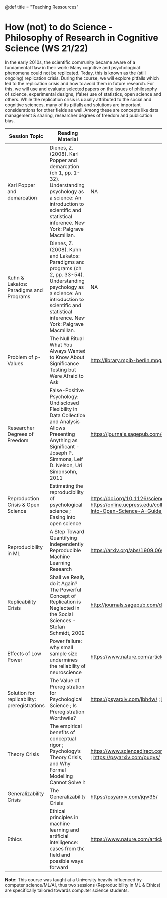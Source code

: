 @def title = "Teaching Ressources" 
<!--@def tags = ["papers", "pdf", "demo", "eeg", "eye tracking", "statistics", "graphics", "cc-by"]-->

# How (not) to do Science - Philosophy of Research in Cognitive Science (WS 21/22)

In the early 2010s, the scientific community became aware of a fundamental flaw in their work: Many cognitive and psychological phenomena could not be replicated. Today, this is known as the (still ongoing) replication crisis. During the course, we will explore pitfalls which led to the replication crisis and how to avoid them in future research. For this, we will use and evaluate selected papers on the issues of philosophy of science, experimental designs, (false) use of statistics, open science and others. While the replication crisis is usually attributed to the social and cognitive sciences, many of its pitfalls and solutions are important considerations for other fields as well. Among these are concepts like data management & sharing, researcher degrees of freedom and publication bias.



| **Session Topic** | **Reading Material** | **Link to Paper** |
|-------------------|----------------------|-------------------|
Karl Popper and demarcation | Dienes, Z. (2008). Karl Popper and demarcation (ch 1, pp. 1-32). Understanding psychology as a science: An introduction to scientific and statistical inference. New York: Palgrave Macmillan. | NA
Kuhn & Lakatos: Paradigms and Programs | Dienes, Z. (2008). Kuhn and Lakatos: Paradigms and programs (ch 2, pp. 33-54). Understanding psychology as a science: An introduction to scientific and statistical inference. New York: Palgrave Macmillan. | NA
Problem of p-Values | The Null Ritual What You Always Wanted to Know About Significance Testing but Were Afraid to Ask | http://library.mpib-berlin.mpg.de/ft/gg/GG_Null_2004.pdf
Researcher Degrees of Freedom | False-Positive Psychology: Undisclosed Flexibility in Data Collection and Analysis Allows Presenting Anything as Significant - Joseph P. Simmons, Leif D. Nelson, Uri Simonsohn, 2011 | https://journals.sagepub.com/doi/10.1177/0956797611417632
Reproduction Crisis & Open Science | Estimating the reproducibility of psychological science ; Easing into open science |https://doi.org/10.1126/science.aac4716 ; https://online.ucpress.edu/collabra/article/7/1/18684/115927/Easing-Into-Open-Science-A-Guide-for-Graduate
|Reproducibility in ML | A Step Toward Quantifying Independently Reproducible Machine Learning Research  | https://arxiv.org/abs/1909.06674
| Replicability Crisis | Shall we Really do it Again? The Powerful Concept of Replication is Neglected in the Social Sciences - Stefan Schmidt, 2009 | http://journals.sagepub.com/doi/10.1037/a0015108
|Effects of Low Power|Power failure: why small sample size undermines the reliability of neuroscience|https://www.nature.com/articles/nrn3475
|Solution for replicability: preregistrations| The Value of Preregistration for Psychological Science ; Is Preregistration Worthwile? | https://psyarxiv.com/jbh4w/ ; https://psyarxiv.com/x36pz/
Theory Crisis| The empirical benefits of conceptual rigor ; Psychology’s Theory Crisis, and Why Formal Modelling Cannot Solve It| https://www.sciencedirect.com/science/article/pii/S0022103115001092 ; https://psyarxiv.com/puqvs/ |
Generalizability Crisis |The Generalizability Crisis | https://psyarxiv.com/jqw35/ |
Ethics |Ethical principles in machine learning and artificial intelligence: cases from the field and possible ways forward| https://www.nature.com/articles/s41599-020-0501-9 |

**Note:** This course was taught at a University heavily influenced by computer science/ML/AI, thus two sessions (Reproducibility in ML & Ethics) are specifically tailored towards computer science students.